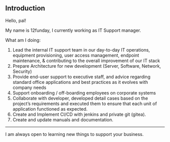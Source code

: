 <h2>Introduction</h2>

Hello, pal!

My name is 12funday, I currently working as IT Support manager.

What am I doing:
1. Lead the internal IT support team in our day-to-day IT operations, equipment provisioning, user access management, endpoint maintenance, & contributing to the overall improvement of our IT stack
2. Prepare Architecture for new development (Server, Software, Network, Security)
3. Provide end-user support to executive staff, and advice regarding standard office applications and best practices as it evolves with company needs
4. Support onboarding / off-boarding employees on corporate systems
5. Collaborate with developer, developed detail cases based on the project’s requirements and executed them to ensure that each unit of application functioned as expected.
6. Create and Implement CI/CD with jenkins and private git (gitea).
7. Create and update manuals and documentation.

<hr>

I am always open to learning new things to support your business.